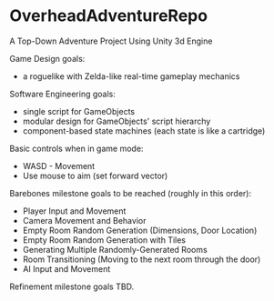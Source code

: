 OverheadAdventureRepo
=====================

A Top-Down Adventure Project Using Unity 3d Engine

Game Design goals:
- a roguelike with Zelda-like real-time gameplay mechanics

Software Engineering goals:
- single script for GameObjects
- modular design for GameObjects' script hierarchy
- component-based state machines (each state is like a cartridge)


Basic controls when in game mode:
- WASD - Movement
- Use mouse to aim (set forward vector)


Barebones milestone goals to be reached (roughly in this order):
- Player Input and Movement
- Camera Movement and Behavior
- Empty Room Random Generation (Dimensions, Door Location)
- Empty Room Random Generation with Tiles
- Generating Multiple Randomly-Generated Rooms
- Room Transitioning (Moving to the next room through the door)
- AI Input and Movement


Refinement milestone goals TBD.
